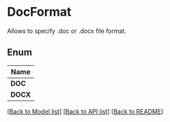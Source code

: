 
# DocFormat
Allows to specify .doc or .docx file format.

## Enum
| Name |
| ----------- |
| **DOC** |
| **DOCX** |

[[Back to Model list]](../README.md#documentation-for-models) [[Back to API list]](../README.md#documentation-for-api-endpoints) [[Back to README]](../README.md)


